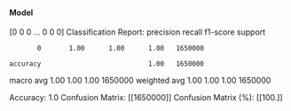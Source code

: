 #### Model
[0 0 0 ... 0 0 0]
Classification Report:
              precision    recall  f1-score   support

           0       1.00      1.00      1.00   1650000

    accuracy                           1.00   1650000
   macro avg       1.00      1.00      1.00   1650000
weighted avg       1.00      1.00      1.00   1650000

Accuracy: 1.0
Confusion Matrix:
[[1650000]]
Confusion Matrix (%):
[[100.]]
